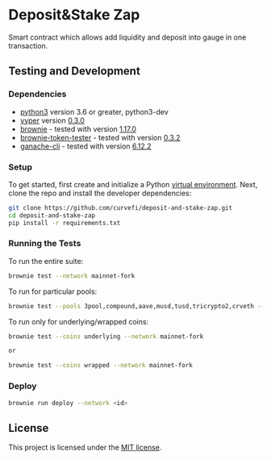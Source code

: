 # Deposit&Stake Zap

Smart contract which allows add liquidity and deposit into gauge in one transaction.

## Testing and Development

### Dependencies

- [python3](https://www.python.org/downloads/release/python-368/) version 3.6 or greater, python3-dev
- [vyper](https://github.com/vyperlang/vyper) version [0.3.0](https://github.com/vyperlang/vyper/releases/tag/v0.3.0)
- [brownie](https://github.com/iamdefinitelyahuman/brownie) - tested with version [1.17.0](https://github.com/eth-brownie/brownie/releases/tag/v1.17.0)
- [brownie-token-tester](https://github.com/iamdefinitelyahuman/brownie-token-tester) - tested with version [0.3.2](https://github.com/iamdefinitelyahuman/brownie-token-tester/releases/tag/v0.3.2)
- [ganache-cli](https://github.com/trufflesuite/ganache-cli) - tested with version [6.12.2](https://github.com/trufflesuite/ganache-cli/releases/tag/v6.12.2)

### Setup

To get started, first create and initialize a Python [virtual environment](https://docs.python.org/3/library/venv.html). Next, clone the repo and install the developer dependencies:

```bash
git clone https://github.com/curvefi/deposit-and-stake-zap.git
cd deposit-and-stake-zap
pip install -r requirements.txt
```

### Running the Tests

To run the entire suite:

```bash
brownie test --network mainnet-fork
```

To run for particular pools:

```bash
brownie test --pools 3pool,compound,aave,musd,tusd,tricrypto2,crveth --network mainnet-fork
```

To run only for underlying/wrapped coins:

```bash
brownie test --coins underlying --network mainnet-fork

or

brownie test --coins wrapped --network mainnet-fork
```

### Deploy
```bash
brownie run deploy --network <id>
```

## License

This project is licensed under the [MIT license](LICENSE).
